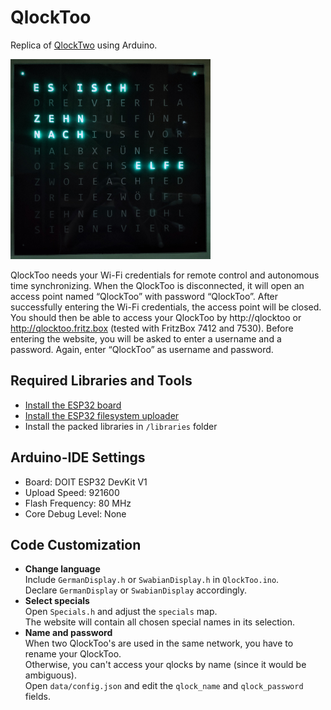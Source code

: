 # QlockToo
Replica of <a href="https://qlocktwo.com/de/stores">QlockTwo</a> using Arduino.  

<img src="doc/QlockToo.jpg" alt="QlockToo" width="320" height="320">

 QlockToo needs your Wi-Fi credentials for remote control and autonomous time synchronizing.
 When the QlockToo is disconnected, it will open an access point named “QlockToo” with password “QlockToo”.
 After successfully entering the Wi-Fi credentials, the access point will be closed.
 You should then be able to access your QlockToo by http://qlocktoo or http://qlocktoo.fritz.box (tested with FritzBox 7412 and 7530).
 Before entering the website, you will be asked to enter a username and a password. Again, enter “QlockToo” as username and password.

## Required Libraries and Tools
 - <a href="https://randomnerdtutorials.com/installing-the-esp32-board-in-arduino-ide-windows-instructions/">Install the ESP32 board</a>
 - <a href="https://randomnerdtutorials.com/install-esp32-filesystem-uploader-arduino-ide/">Install the ESP32 filesystem uploader</a>
 - Install the packed libraries in `/libraries` folder

## Arduino-IDE Settings
 - Board: DOIT ESP32 DevKit V1 </li>
 - Upload Speed: 921600 </li>
 - Flash Frequency: 80 MHz </li>
 - Core Debug Level: None </li>
 
## Code Customization
- **Change language**   
    Include `GermanDisplay.h` or `SwabianDisplay.h` in `QlockToo.ino`.  
    Declare `GermanDisplay` or `SwabianDisplay` accordingly.  
- **Select specials**  
   Open `Specials.h` and adjust the `specials` map.  
   The website will contain all chosen special names in its selection.
- **Name and password**  
   When two QlockToo's are used in the same network, you have to rename your QlockToo.  
   Otherwise, you can't access your qlocks by name (since it would be ambiguous).  
   Open `data/config.json` and edit the `qlock_name` and `qlock_password` fields.  
